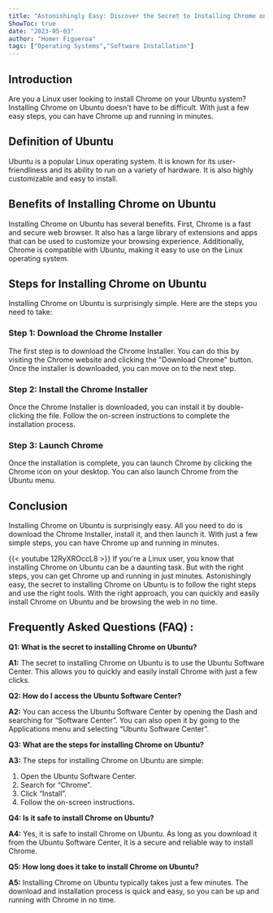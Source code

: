 ```yaml
---
title: "Astonishingly Easy: Discover the Secret to Installing Chrome on Ubuntu in Just Minutes!"
ShowToc: true 
date: "2023-05-03"
author: "Homer Figueroa" 
tags: ["Operating Systems","Software Installation"]
---
```

## Introduction
Are you a Linux user looking to install Chrome on your Ubuntu system? Installing Chrome on Ubuntu doesn't have to be difficult. With just a few easy steps, you can have Chrome up and running in minutes. 

## Definition of Ubuntu
Ubuntu is a popular Linux operating system. It is known for its user-friendliness and its ability to run on a variety of hardware. It is also highly customizable and easy to install.

## Benefits of Installing Chrome on Ubuntu
Installing Chrome on Ubuntu has several benefits. First, Chrome is a fast and secure web browser. It also has a large library of extensions and apps that can be used to customize your browsing experience. Additionally, Chrome is compatible with Ubuntu, making it easy to use on the Linux operating system. 

## Steps for Installing Chrome on Ubuntu
Installing Chrome on Ubuntu is surprisingly simple. Here are the steps you need to take: 

### Step 1: Download the Chrome Installer
The first step is to download the Chrome Installer. You can do this by visiting the Chrome website and clicking the "Download Chrome" button. Once the installer is downloaded, you can move on to the next step. 

### Step 2: Install the Chrome Installer
Once the Chrome Installer is downloaded, you can install it by double-clicking the file. Follow the on-screen instructions to complete the installation process. 

### Step 3: Launch Chrome
Once the installation is complete, you can launch Chrome by clicking the Chrome icon on your desktop. You can also launch Chrome from the Ubuntu menu. 

## Conclusion
Installing Chrome on Ubuntu is surprisingly easy. All you need to do is download the Chrome Installer, install it, and then launch it. With just a few simple steps, you can have Chrome up and running in minutes.

{{< youtube 12RyXROccL8 >}} 
If you're a Linux user, you know that installing Chrome on Ubuntu can be a daunting task. But with the right steps, you can get Chrome up and running in just minutes. Astonishingly easy, the secret to installing Chrome on Ubuntu is to follow the right steps and use the right tools. With the right approach, you can quickly and easily install Chrome on Ubuntu and be browsing the web in no time.

## Frequently Asked Questions (FAQ) :
**Q1: What is the secret to installing Chrome on Ubuntu?**

**A1:** The secret to installing Chrome on Ubuntu is to use the Ubuntu Software Center. This allows you to quickly and easily install Chrome with just a few clicks.

**Q2: How do I access the Ubuntu Software Center?**

**A2:** You can access the Ubuntu Software Center by opening the Dash and searching for “Software Center”. You can also open it by going to the Applications menu and selecting “Ubuntu Software Center”.

**Q3: What are the steps for installing Chrome on Ubuntu?**

**A3:** The steps for installing Chrome on Ubuntu are simple:
1. Open the Ubuntu Software Center.
2. Search for “Chrome”.
3. Click “Install”.
4. Follow the on-screen instructions.

**Q4: Is it safe to install Chrome on Ubuntu?**

**A4:** Yes, it is safe to install Chrome on Ubuntu. As long as you download it from the Ubuntu Software Center, it is a secure and reliable way to install Chrome.

**Q5: How long does it take to install Chrome on Ubuntu?**

**A5:** Installing Chrome on Ubuntu typically takes just a few minutes. The download and installation process is quick and easy, so you can be up and running with Chrome in no time.





